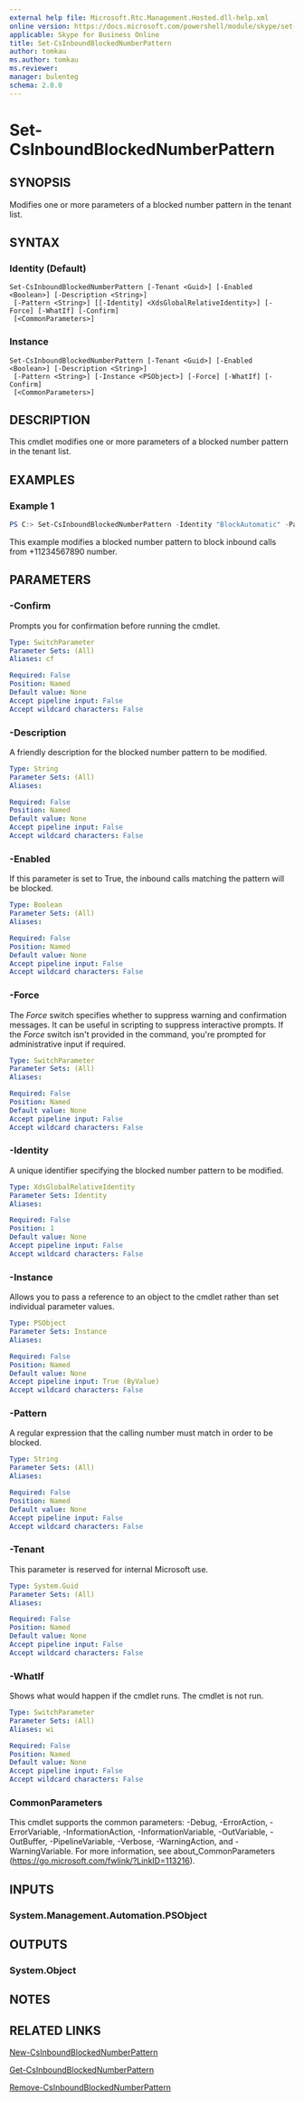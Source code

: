 ```yaml
---
external help file: Microsoft.Rtc.Management.Hosted.dll-help.xml 
online version: https://docs.microsoft.com/powershell/module/skype/set-csinboundblockednumberpattern
applicable: Skype for Business Online 
title: Set-CsInboundBlockedNumberPattern
author: tomkau
ms.author: tomkau
ms.reviewer:
manager: bulenteg
schema: 2.0.0 
---
```


# Set-CsInboundBlockedNumberPattern

## SYNOPSIS
Modifies one or more parameters of a blocked number pattern in the tenant list.

## SYNTAX

### Identity (Default)
```
Set-CsInboundBlockedNumberPattern [-Tenant <Guid>] [-Enabled <Boolean>] [-Description <String>]
 [-Pattern <String>] [[-Identity] <XdsGlobalRelativeIdentity>] [-Force] [-WhatIf] [-Confirm]
 [<CommonParameters>]
```

### Instance
```
Set-CsInboundBlockedNumberPattern [-Tenant <Guid>] [-Enabled <Boolean>] [-Description <String>]
 [-Pattern <String>] [-Instance <PSObject>] [-Force] [-WhatIf] [-Confirm] 
 [<CommonParameters>]
```

## DESCRIPTION
This cmdlet modifies one or more parameters of a blocked number pattern in the tenant list.

## EXAMPLES

### Example 1
```powershell
PS C:> Set-CsInboundBlockedNumberPattern -Identity "BlockAutomatic" -Pattern "^\+11234567890"
```

This example modifies a blocked number pattern to block inbound calls from +11234567890 number.

## PARAMETERS

### -Confirm
Prompts you for confirmation before running the cmdlet.

```yaml
Type: SwitchParameter
Parameter Sets: (All)
Aliases: cf

Required: False
Position: Named
Default value: None
Accept pipeline input: False
Accept wildcard characters: False
```

### -Description
A friendly description for the blocked number pattern to be modified.

```yaml
Type: String
Parameter Sets: (All)
Aliases:

Required: False
Position: Named
Default value: None
Accept pipeline input: False
Accept wildcard characters: False
```

### -Enabled
If this parameter is set to True, the inbound calls matching the pattern will be blocked.

```yaml
Type: Boolean
Parameter Sets: (All)
Aliases:

Required: False
Position: Named
Default value: None
Accept pipeline input: False
Accept wildcard characters: False
```

### -Force
The *Force* switch specifies whether to suppress warning and confirmation messages. It can be useful in scripting to suppress interactive prompts. If the *Force* switch isn't provided in the command, you're prompted for administrative input if required.

```yaml
Type: SwitchParameter
Parameter Sets: (All)
Aliases:

Required: False
Position: Named
Default value: None
Accept pipeline input: False
Accept wildcard characters: False
```

### -Identity
A unique identifier specifying the blocked number pattern to be modified.

```yaml
Type: XdsGlobalRelativeIdentity
Parameter Sets: Identity
Aliases:

Required: False
Position: 1
Default value: None
Accept pipeline input: False
Accept wildcard characters: False
```

### -Instance
Allows you to pass a reference to an object to the cmdlet rather than set individual parameter values.

```yaml
Type: PSObject
Parameter Sets: Instance
Aliases:

Required: False
Position: Named
Default value: None
Accept pipeline input: True (ByValue)
Accept wildcard characters: False
```

### -Pattern
A regular expression that the calling number must match in order to be blocked.

```yaml
Type: String
Parameter Sets: (All)
Aliases:

Required: False
Position: Named
Default value: None
Accept pipeline input: False
Accept wildcard characters: False
```

### -Tenant
This parameter is reserved for internal Microsoft use.

```yaml
Type: System.Guid
Parameter Sets: (All)
Aliases:

Required: False
Position: Named
Default value: None
Accept pipeline input: False
Accept wildcard characters: False
```

### -WhatIf
Shows what would happen if the cmdlet runs.
The cmdlet is not run.

```yaml
Type: SwitchParameter
Parameter Sets: (All)
Aliases: wi

Required: False
Position: Named
Default value: None
Accept pipeline input: False
Accept wildcard characters: False
```

### CommonParameters
This cmdlet supports the common parameters: -Debug, -ErrorAction, -ErrorVariable, -InformationAction, -InformationVariable, -OutVariable, -OutBuffer, -PipelineVariable, -Verbose, -WarningAction, and -WarningVariable. For more information, see about_CommonParameters (https://go.microsoft.com/fwlink/?LinkID=113216).

## INPUTS

### System.Management.Automation.PSObject

## OUTPUTS

### System.Object
## NOTES

## RELATED LINKS

[New-CsInboundBlockedNumberPattern](New-CsInboundBlockedNumberPattern.md)

[Get-CsInboundBlockedNumberPattern](Get-CsInboundBlockedNumberPattern.md)

[Remove-CsInboundBlockedNumberPattern](Remove-CsInboundBlockedNumberPattern.md)
